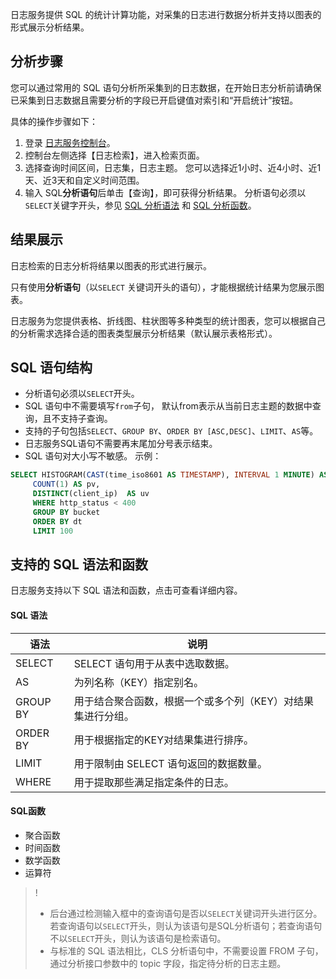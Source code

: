 日志服务提供 SQL 的统计计算功能，对采集的日志进行数据分析并支持以图表的形式展示分析结果。

##  分析步骤

您可以通过常用的 SQL 语句分析所采集到的日志数据，在开始日志分析前请确保已采集到日志数据且需要分析的字段已开启键值对索引和“开启统计”按钮。

具体的操作步骤如下：

1. 登录 [日志服务控制台](https://console.cloud.tencent.com/cls)。
2. 控制台左侧选择【日志检索】，进入检索页面。
3. 选择查询时间区间，日志集，日志主题。
   您可以选择近1小时、近4小时、近1天、近3天和自定义时间范围。 
4. 输入 SQL**分析语句**后单击【查询】，即可获得分析结果。
   分析语句必须以`SELECT`关键字开头，参见 [SQL 分析语法](#sql1) 和 [SQL 分析函数](#sql2)。 

## 结果展示

日志检索的日志分析将结果以图表的形式进行展示。

只有使用**分析语句**（以`SELECT` 关键词开头的语句），才能根据统计结果为您展示图表。



日志服务为您提供表格、折线图、柱状图等多种类型的统计图表，您可以根据自己的分析需求选择合适的图表类型展示分析结果（默认展示表格形式）。



## SQL 语句结构

- 分析语句必须以`SELECT`开头。
- SQL 语句中不需要填写`from`子句， 默认from表示从当前日志主题的数据中查询，且不支持子查询。
- 支持的子句包括`SELECT`、`GROUP BY`、`ORDER BY [ASC,DESC]`、`LIMIT`、`AS`等。
- 日志服务SQL语句不需要再末尾加分号表示结束。
- SQL 语句对大小写不敏感。
 示例：
```sql
SELECT HISTOGRAM(CAST(time_iso8601 AS TIMESTAMP), INTERVAL 1 MINUTE) AS dt
     COUNT(1) AS pv, 
     DISTINCT(client_ip)  AS uv
     WHERE http_status < 400
     GROUP BY bucket
     ORDER BY dt
     LIMIT 100
```



## 支持的 SQL 语法和函数

日志服务支持以下 SQL 语法和函数，点击可查看详细内容。

<span id="sql1"></span>

#### SQL 语法

| 语法         | 说明                                                        |
| ------------ | ----------------------------------------------------------- |
| SELECT   | SELECT 语句用于从表中选取数据。                             |
| AS       | 为列名称（KEY）指定别名。                                   |
| GROUP BY| 用于结合聚合函数，根据一个或多个列（KEY）对结果集进行分组。 |
| ORDER BY | 用于根据指定的KEY对结果集进行排序。                         |
| LIMIT   | 用于限制由 SELECT 语句返回的数据数量。                      |
| WHERE   | 用于提取那些满足指定条件的日志。                            |


<span id="sql2"></span>

####  SQL函数
- 聚合函数
- 时间函数
- 数学函数
- 运算符


>!
> - 后台通过检测输入框中的查询语句是否以`SELECT`关键词开头进行区分。若查询语句以`SELECT`开头，则认为该语句是SQL分析语句；若查询语句不以`SELECT`开头，则认为该语句是检索语句。
> - 与标准的 SQL 语法相比，CLS 分析语句中，不需要设置 FROM 子句，通过分析接口参数中的 topic 字段，指定待分析的日志主题。

